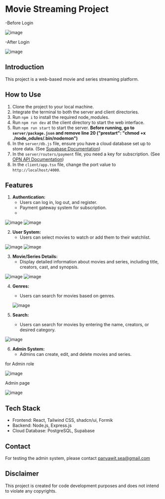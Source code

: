 # Movie Streaming Project
-Before Login

![image](https://github.com/PyW1tt/sideProjectByTypeScript/assets/136727247/974302e1-4467-4f67-8a72-928132cbf045)

-After Login

![image](https://github.com/PyW1tt/sideProjectByTypeScript/assets/136727247/602fbb46-bf89-4c61-a7cd-895e08c69b4b)


## Introduction
This project is a web-based movie and series streaming platform.

## How to Use
1. Clone the project to your local machine.
2. Integrate the terminal to both the server and client directories.
3. Run `npm i` to install the required node_modules.
4. Run `npm run dev` at the client directory to start the web interface.
5. Run `npm run start` to start the server. **Before running, go to `server/package.json` and remove line 20 ("prestart": "chmod +x ./node_odules/.bin/nodemon")**
6. In the `server/db.js` file, ensure you have a cloud database set up to store data. (See [Supabase Documentation](https://supabase.com/docs/reference/javascript/installing))
7. In the `server/routers/payment` file, you need a key for subscription. (See [OPN API Documentation](https://docs.opn.ooo/th/thailand#part-814562e94e354eda))
8. In the `client/app.tsx` file, change the port value to `http://localhost/4000`.
   
## Features
1. **Authentication:**
   - Users can log in, log out, and register.
   - Payment gateway system for subscription.
   - 
![image](https://github.com/PyW1tt/sideProjectByTypeScript/assets/136727247/b975aa33-ee71-43b5-8758-975c5b481216)  ![image](https://github.com/PyW1tt/sideProjectByTypeScript/assets/136727247/cbe890de-7489-4e07-8a3d-8dc8c8fca917)

2. **User System:**
   - Users can select movies to watch or add them to their watchlist.
     
![image](https://github.com/PyW1tt/sideProjectByTypeScript/assets/136727247/fbc77c67-94b4-4f6e-b87f-b5ae06afd346)
![image](https://github.com/PyW1tt/sideProjectByTypeScript/assets/136727247/7282bf65-0973-4c11-aaaa-516173851144)

3. **Movie/Series Details:**
   - Display detailed information about movies and series, including title, creators, cast, and synopsis.
     
![image](https://github.com/PyW1tt/sideProjectByTypeScript/assets/136727247/83b33a28-a0a6-4bdf-b5fa-4cc1b4aff778)
![image](https://github.com/PyW1tt/sideProjectByTypeScript/assets/136727247/425d695c-1530-4c09-9fac-82da1b50b028)

4. **Genres:**
   - Users can search for movies based on genres.

   ![image](https://github.com/PyW1tt/sideProjectByTypeScript/assets/136727247/3d40f320-b86d-49fa-b0d5-dad57aecdc93)

5. **Search:**
   - Users can search for movies by entering the name, creators, or desired category.

![image](https://github.com/PyW1tt/sideProjectByTypeScript/assets/136727247/d29e9d7f-5afb-4727-9f2b-6e4e9e86bc54)

6. **Admin System:**
   - Admins can create, edit, and delete movies and series.

for Admin role

![image](https://github.com/PyW1tt/sideProjectByTypeScript/assets/136727247/1f51ac66-4fb8-4a01-addc-a6910317c083)

Admin page

![image](https://github.com/PyW1tt/sideProjectByTypeScript/assets/136727247/45cf00d2-34af-4a04-9fba-e150a0f8b22a)

## Tech Stack
- Frontend: React, Tailwind CSS, shadcn/ui, Formik
- Backend: Node.js, Express.js
- Cloud Database: PostgreSQL, Supabase

## Contact
For testing the admin system, please contact panyawit.sea@gmail.com

## Disclaimer
This project is created for code development purposes and does not intend to violate any copyrights.
